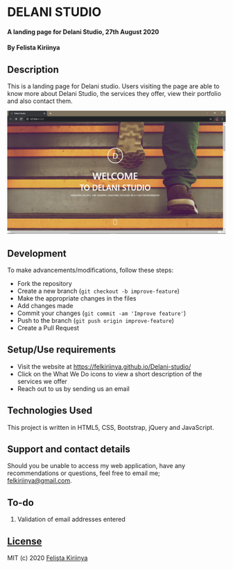 # DELANI STUDIO
#### A landing page for Delani Studio, 27th August 2020
#### By **Felista Kiriinya**
## Description
This is a landing page for Delani studio. Users visiting the page are able to know more about Delani Studio, the services they offer, view their portfolio and also contact them.

![landing](images/landing.PNG)

## Development
To make advancements/modifications, follow these steps:

- Fork the repository
- Create a new branch (`git checkout -b improve-feature`)
- Make the appropriate changes in the files
- Add changes made
- Commit your changes (`git commit -am 'Improve feature'`)
- Push to the branch (`git push origin improve-feature`)
- Create a Pull Request 

## Setup/Use requirements
- Visit the website at https://felkiriinya.github.io/Delani-studio/
- Click on the What We Do icons to view a short description of the services we offer
- Reach out to us by sending us an email

## Technologies Used
This project is written in HTML5, CSS, Bootstrap, jQuery and JavaScript.

## Support and contact details
Should you be unable to access my web application, have any recommendations or questions, feel free to email me; felkiriinya@gmail.com.

## To-do
1. Validation of email addresses entered

## [License]()
MIT (c) 2020 [Felista Kiriinya](https://felkiriinya.github.io/Delani-studio/)
